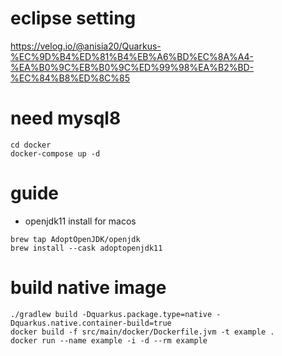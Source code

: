 # eclipse setting
https://velog.io/@anisia20/Quarkus-%EC%9D%B4%ED%81%B4%EB%A6%BD%EC%8A%A4-%EA%B0%9C%EB%B0%9C%ED%99%98%EA%B2%BD-%EC%84%B8%ED%8C%85

# need mysql8
```
cd docker
docker-compose up -d
```

# guide
- openjdk11 install for macos
```
brew tap AdoptOpenJDK/openjdk
brew install --cask adoptopenjdk11
```

# build native image
```
./gradlew build -Dquarkus.package.type=native -Dquarkus.native.container-build=true
docker build -f src/main/docker/Dockerfile.jvm -t example .
docker run --name example -i -d --rm example
```

